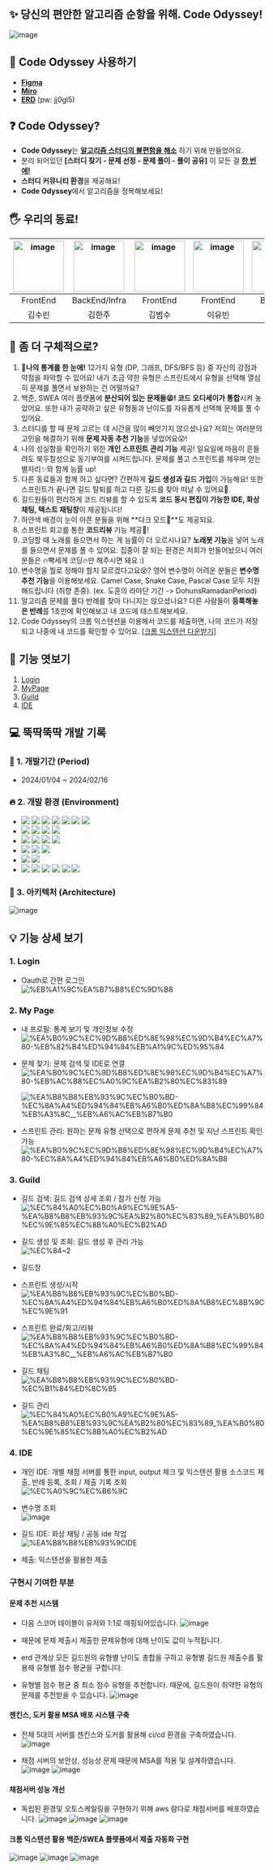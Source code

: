
## ✨ 당신의 편안한 알고리즘 순항을 위해. Code Odyssey!

![image](https://github.com/Dokuny/Code-Odyssey/blob/master/exec/%EC%98%A4%EB%94%94%EC%84%B8%EC%9D%B4.png?raw=true)


## 🌙 Code Odyssey 사용하기

- [**Figma**](https://www.figma.com/file/gJTep9xJ6uxj917nVChNYN/Code-Odyssey?type=design&node-id=887-10799&mode=design&t=0hpjIXHhOmR3zUKm-0)
- [**Miro**](https://miro.com/welcomeonboard/OVlkbWlxVm5jOFFVVmFPVmFzQTJHNXVxUmw0dmZaam5UYnp5MFl2SmJkTEpucTV4c084ZjFBNUpJanlsalEwTXwzNDU4NzY0NTYxNzcxNzYzMTE0fDI=?share_link_id=338933870121)
- [**ERD**](https://aquerytool.com/aquerymain/index/?rurl=bb21a37d-a7a5-4e28-bafb-0ede78d3e284&) (pw: jj0gl5)

## ❓ Code Odyssey?

- **Code Odyssey**는 **<u>알고리즘 스터디의 불편함을 해소</u>** 하기 위해 만들었어요.
- 분리 되어있던 **[스터디 찾기 - 문제 선정 - 문제 풀이 - 풀이 공유]** 이 모든 걸 **<u>한 번에!</u>**
- **스터디 커뮤니티 환경**을 제공해요!
- **Code Odyssey**에서 알고리즘을 정복해보세요!

## 🖐 우리의 동료!

| <img src="https://avatars.githubusercontent.com/u/51315222?v=4" alt="image" width="100" height="100" > | <img src="http://k.kakaocdn.net/dn/6EMaY/btsxkhXjUrB/2XukpihcDTP0c5fguAkxDk/img_640x640.jpg" alt="image" width="100" height="100" > | <img src="http://k.kakaocdn.net/dn/O3XLi/btsnYYMcohW/u5PmvWgvqwS1n8Gilw54MK/img_640x640.jpg" alt="image" width="100" height="100" > | <img src="https://avatars.githubusercontent.com/u/101534897?v=4" alt="image" width="100" height="100" > | <img src="http://k.kakaocdn.net/dn/PhpUO/btsEP9QEBUd/GdJBj4DRCpcloNpjyoStY0/img_640x640.jpg" alt="image" width="100" height="100" > | <img src="http://k.kakaocdn.net/dn/22TKx/btsC6qtUDLK/TlpSLKHBcmokIaEOOhah30/img_640x640.jpg" alt="image" width="100" height="100" > |
| :----------------------------------------------------------------------------------------------------: | :---------------------------------------------------------------------------------------------------------------------------------: | :---------------------------------------------------------------------------------------------------------------------------------: | :--------------------------------------------------------------------------------------------------------------------------------------------------------------------------------------------------------------------------------: | :---------------------------------------------------------------------------------------------------------------------------------: | :---------------------------------------------------------------------------------------------------------------------------------: |
|                                                FrontEnd                                                |                                                            BackEnd/Infra                                                            |                                                              FrontEnd                                                               |                                                                                                              FrontEnd                                                                                                              |                                                               BackEnd                                                               |                                                               BackEnd                                                               |
|                                                 김수린                                                 |                                                               김한주                                                                |                                                               김범수                                                                |                                                                                                               이유빈                                                                                                               |                                                               이도훈                                                                |                                                               이주현                                                                |

## 🧐 좀 더 구체적으로?

1. **📑나의 통계를 한 눈에!** 12가지 유형 (DP, 그래프, DFS/BFS 등) 중 자신의 강점과 약점을 파악할 수 있어요! 내가 조금 약한 유형은 스프린트에서 유형을 선택해 열심히 문제를 풀면서 보완하는 건 어떨까요? <br>
2. 백준, SWEA 여러 플랫폼에 **분산되어 있는 문제들😫! 코드 오디세이가 통합**시켜 놓았어요. 또한 내가 공략하고 싶은 유형들과 난이도를 자유롭게 선택해 문제를 풀 수 있어요. <br>
3. 스터디를 할 때 문제 고르는 데 시간을 많이 빼앗기지 않으셨나요? 저희는 여러분의 고민을 해결하기 위해 **문제 자동 추천 기능**을 넣었어요😮! <br>
4. 나의 성실함을 확인하기 위한 **개인 스프린트 관리 기능** 제공! 일요일에 마음이 흔들려도 북두칠성으로 동기부여를 시켜드립니다. 문제를 풀고 스프린트를 채우며 얻는 별자리✨와 함께 능률 up! <br>
5. 다른 동료들과 함께 하고 싶다면? 간편하게 **길드 생성과 길드 가입**이 가능해요! 또한 스프린트가 끝나면 길드 탈퇴를 하고 다른 길드를 찾아 떠날 수 있어요🏹. <br>
6. 길드원들이 편리하게 코드 리뷰를 할 수 있도록 **코드 동시 편집이 가능한 IDE, 화상채팅, 텍스트 채팅창**이 제공됩니다! <br>
7. 하얀색 배경이 눈이 아픈 분들을 위해 **다크 모드🌙**도 제공되요. <br>
8. 스프린트 회고를 통한 **코드리뷰** 기능 제공📘! <br>
9. 코딩할 때 노래를 들으면서 하는 게 능률이 더 오르시나요? **노래봇 기능**을 넣어 노래를 들으면서 문제를 풀 수 있어요. 집중이 잘 되는 환경은 저희가 만들어놨으니 여러분들은 🔥빡세게 코딩🔥만 해주시면 돼요 :) <br>
10. 변수명을 뭘로 정해야 할지 모르겠다고요😵? 영어 변수명이 어려운 분들은 **변수명 추천 기능**을 이용해보세요. Camel Case, Snake Case, Pascal Case 모두 지원해드립니다 (취향 존중). (ex. 도훈의 라마단 기간 -> DohunsRamadanPeriod) <br>
11. 알고리즘 문제를 풀다 반례를 찾아 다니지는 않으셨나요? 다른 사람들이 **등록해놓은 반례**를 1초만에 확인해보고 내 코드에 테스트해보세요.
12. Code Odyssey의 크롬 익스텐션을 이용해서 코드를 제출하면, 나의 코드가 저장되고 나중에 내 코드를 확인할 수 있어요. [[크롬 익스텐션 다운받기]](https://chromewebstore.google.com/detail/code-odyssey-code-submiss/impfnpgdehnmbnnigclnlfoefhgnjiam?hl=ko&utm_source=ext_sidebar)

## 👀 기능 엿보기

1.  [Login](#1-login)
2.  [MyPage](#2-my-page)
3.  [Guild](#3-guild)
4.  [IDE](#4-ide)

## 💻 뚝딱뚝딱 개발 기록

### 📅 1. 개발기간 (Period)

- 2024/01/04 ~ 2024/02/16

### 🔥 2. 개발 환경 (Environment)

- <img src="https://img.shields.io/badge/JDK17-007396?style=for-the-badge&logo=java&logoColor=white"> <img src="https://img.shields.io/badge/java-007396?style=for-the-badge&logo=java&logoColor=white"> <img src="https://img.shields.io/badge/SpringBoot-green?style=for-the-badge&logo=Spring Boot&logoColor=white"> <img src="https://img.shields.io/badge/Security-green?style=for-the-badge&logo=Spring Security&logoColor=white"> <img src="https://img.shields.io/badge/JPA-green?style=for-the-badge&logo=Spring&logoColor=white"> <img src="https://img.shields.io/badge/queryDSL-gray?style=for-the-badge&logo=&logoColor=white"> <img src="https://img.shields.io/badge/DJango-092E20?style=for-the-badge&logo=DJango&logoColor=white">
- <img src="https://img.shields.io/badge/Redis-DC382D?style=for-the-badge&logo=Redis&logoColor=white"> <img src="https://img.shields.io/badge/mariaDB-003545?style=for-the-badge&logo=mariaDB&logoColor=white"> <img src="https://img.shields.io/badge/mongoDB-47A248?style=for-the-badge&logo=MongoDB&logoColor=white"> <img src="https://img.shields.io/badge/SQLite-003B57?style=for-the-badge&logo=SQLite&logoColor=white">
- <img src="https://img.shields.io/badge/TypeScript-3178C6?style=for-the-badge&logo=TypeScript&logoColor=white"> <img src="https://img.shields.io/badge/react-61DAFB?style=for-the-badge&logo=React&logoColor=white"> <img src="https://img.shields.io/badge/recoil-3578E5?style=for-the-badge&logo=Recoil&logoColor=white"> <img src="https://img.shields.io/badge/npm-CB3837?style=for-the-badge&logo=npm&logoColor=white">
- <img src="https://img.shields.io/badge/EC2-FF9900?style=for-the-badge&logo=Amazon EC2&logoColor=white"> <img src="https://img.shields.io/badge/Jenkins-D24939?style=for-the-badge&logo=Jenkins&logoColor=white"> <img src="https://img.shields.io/badge/Docker-2496ED?style=for-the-badge&logo=Docker&logoColor=white">
- <img src="https://img.shields.io/badge/VSCode-007ACC?style=for-the-badge&logo=Visual Studio Code&logoColor=white"> <img src="https://img.shields.io/badge/IntelliJ IDEA-000000?style=for-the-badge&logo=IntelliJ IDEA&logoColor=white">
- <img src="https://img.shields.io/badge/GitLab-FC6D26?style=for-the-badge&logo=GitLab&logoColor=white"> <img src="https://img.shields.io/badge/Jira-0052CC?style=for-the-badge&logo=Jira Software&logoColor=white"> <img src="https://img.shields.io/badge/Notion-000000?style=for-the-badge&logo=Notion&logoColor=white"> <img src="https://img.shields.io/badge/Miro-050038?style=for-the-badge&logo=Miro&logoColor=white"> <img src="https://img.shields.io/badge/ERD Cloud-gray?style=for-the-badge&logo=&logoColor=white"> <img src="https://img.shields.io/badge/figma-F24E1E?style=for-the-badge&logo=Figma&logoColor=white">


### 🎯 3. 아키텍처 (Architecture)

![image](https://www.notion.so/image/https%3A%2F%2Fprod-files-secure.s3.us-west-2.amazonaws.com%2Fe6fd84f3-cb0e-4f1a-bcec-6c3f1dca37c6%2Fefac84a6-d4b5-48d1-ac64-bc09a98abc3b%2FUntitled.png?table=block&id=303710c9-6243-4eae-b5da-1b3917d2248c&spaceId=e6fd84f3-cb0e-4f1a-bcec-6c3f1dca37c6&width=2000&userId=c24c7b7b-c4c6-41c1-8fb1-5e91dc0baad4&cache=v2)


## 💡 기능 상세 보기

### 1. Login

- Oauth로 간편 로그인 <br>
  ![%EB%A1%9C%EA%B7%B8%EC%9D%B8](https://github.com/dev1week/Code-Odyssey/assets/119592507/2b876ff7-ab46-46fd-9bec-0ee912c3f908)

  

### 2. My Page

- 내 프로필: 통계 보기 및 개인정보 수정 <br>
  ![%EA%B0%9C%EC%9D%B8%ED%8E%98%EC%9D%B4%EC%A7%80-%EB%82%B4%ED%94%84%EB%A1%9C%ED%95%84](https://github.com/dev1week/Code-Odyssey/assets/119592507/e0dda7a9-dfb3-4a3f-ba3d-5b103503632a)
 
- 문제 찾기: 문제 검색 및 IDE로 연결 <br>
  ![%EA%B0%9C%EC%9D%B8%ED%8E%98%EC%9D%B4%EC%A7%80-%EB%AC%B8%EC%A0%9C%EA%B2%80%EC%83%89](https://github.com/dev1week/Code-Odyssey/assets/119592507/38c944ab-371a-49ce-8312-ba203baab808)
 
  ![%EA%B8%B8%EB%93%9C%EC%B0%BD-%EC%8A%A4%ED%94%84%EB%A6%B0%ED%8A%B8%EC%99%84%EB%A3%8C__%EB%A6%AC%EB%B7%B0](https://github.com/dev1week/Code-Odyssey/assets/119592507/723051b5-a31b-417e-a322-0eeb01cae817)

- 스프린트 관리: 원하는 문제 유형 선택으로 편하게 문제 추천 및 지난 스프린트 확인 가능 <br>
  ![%EA%B0%9C%EC%9D%B8%ED%8E%98%EC%9D%B4%EC%A7%80-%EC%8A%A4%ED%94%84%EB%A6%B0%ED%8A%B8](https://github.com/dev1week/Code-Odyssey/assets/119592507/4493515f-b3f7-4ac8-9f47-79d491433ff2)
 
### 3. Guild

- 길드 검색: 길드 검색 상세 조회 / 참가 신청 가능 <br>
  ![%EC%84%A0%EC%B0%A9%EC%9E%A5-%EA%B8%B8%EB%93%9C%EA%B2%80%EC%83%89_%EA%B0%80%EC%9E%85%EC%8B%A0%EC%B2%AD](https://github.com/dev1week/Code-Odyssey/assets/119592507/bf21f08f-6c69-4c65-a504-c0f2b9d0c80c)
 
- 길드 생성 및 조회: 길드 생성 후 관리 가능 <br>
  ![%EC%84~2](https://github.com/dev1week/Code-Odyssey/assets/119592507/f72475fe-4734-4279-8984-927758662b2d)

- 길드창 <br>
- 스프린트 생성/시작 <br>
 ![%EA%B8%B8%EB%93%9C%EC%B0%BD-%EC%8A%A4%ED%94%84%EB%A6%B0%ED%8A%B8%EC%8B%9C%EC%9E%91](https://github.com/dev1week/Code-Odyssey/assets/119592507/9790a7f5-7ac8-46ad-98a3-a7d7c889f4e2)

- 스프린트 완료/회고/리뷰 <br>
![%EA%B8%B8%EB%93%9C%EC%B0%BD-%EC%8A%A4%ED%94%84%EB%A6%B0%ED%8A%B8%EC%99%84%EB%A3%8C__%EB%A6%AC%EB%B7%B0](https://github.com/dev1week/Code-Odyssey/assets/119592507/d5146189-a7ef-4925-932d-a19246377e19)

- 길드 채팅 <br>
  ![%EA%B8%B8%EB%93%9C%EC%B0%BD-%EC%B1%84%ED%8C%85](https://github.com/dev1week/Code-Odyssey/assets/119592507/a8b2acd9-980d-4e45-b824-b7e799329e99)

- 길드 관리 <br>
  ![%EC%84%A0%EC%B0%A9%EC%9E%A5-%EA%B8%B8%EB%93%9C%EA%B2%80%EC%83%89_%EA%B0%80%EC%9E%85%EC%8B%A0%EC%B2%AD](https://github.com/dev1week/Code-Odyssey/assets/119592507/a61b5928-bd91-4625-a19b-4c3a7abc3399)

### 4. IDE

- 개인 IDE: 개별 채점 서버를 통한 input, output 체크 및 익스텐션 활용 소스코드 제출, 반례 등록, 조회 / 제출 기록 조회 <br>
  ![%EC%A0%9C%EC%B6%9C](https://github.com/dev1week/Code-Odyssey/assets/119592507/9d09b7b1-0539-43ee-a52b-7616da823101)
- 변수명 조회 <br>
  ![image](https://github.com/dev1week/Code-Odyssey/assets/119592507/68605f61-c44f-42c6-ba25-2ae73aea42cc)

 
- 길드 IDE: 화상 채팅 / 공동 ide 작업 <br>
  ![%EA%B8%B8%EB%93%9CIDE](https://github.com/dev1week/Code-Odyssey/assets/119592507/3d15312d-edb3-4df9-92f7-17ffbf99aef5)

  
- 제출: 익스텐션을 활용한 제출 <br>


 ### 구현시 기여한 부분 
 #### 문제 추천 시스템 
- 다음 스코어 테이블이 유저와 1:1로 매핑되어있습니다.
  ![image](https://github.com/dev1week/Code-Odyssey/assets/119592507/f9fbed77-f9a7-4622-b8d0-92e34d4a6718)

- 때문에 문제 제출시 제출한 문제유형에 대해 난이도 값이 누적됩니다.
- erd 관계상 모든 길드원의 유형별 난이도 총합을 구하고 유형별 길드원 제출수를 활용해 유형별 점수 평균을 구합니다.
- 유형별 점수 평균 중 최소 점수 유형을 추천합니다. 때문에, 길드원이 취약한 유형의 문제를 추천받을 수 있습니다.
  ![image](https://github.com/dev1week/Code-Odyssey/assets/119592507/59d7cb45-6200-4b3e-804f-9ba2d020df3d)

 
#### 젠킨스, 도커 활용 MSA 배포 시스템 구축 
- 전체 5대의 서버를 젠킨스와 도커를 활용해 ci/cd 환경을 구축하였습니다.
  ![image](https://github.com/dev1week/Code-Odyssey/assets/119592507/788d7c52-f1ef-4cc2-9f15-0b3922dc244c)

- 채점 서버의 보안상, 성능상 문제 때문에 MSA를 적용 및 설계하였습니다. 
  ![image](https://github.com/dev1week/Code-Odyssey/assets/119592507/e01bbb78-e8a9-48cb-9bd8-5bad78c0b9ea)
  ![image](https://github.com/dev1week/Code-Odyssey/assets/119592507/1125f320-1f97-4436-a6b3-4fc929ba46b6)


#### 채점서버 성능 개선 
- 독립된 환경및 오토스케일링을 구현하기 위해 aws 람다로 채점서버를 배포하였습니다.
  ![image](https://github.com/dev1week/Code-Odyssey/assets/119592507/9f578b79-8787-4b7d-8922-6b19f979d1e8)
  ![image](https://github.com/dev1week/Code-Odyssey/assets/119592507/ee1d9163-8f9a-44aa-b435-5f42ea3ba718)
  ![image](https://github.com/dev1week/Code-Odyssey/assets/119592507/2ddc63d0-4480-4cec-bd68-ad141fcf19d0)


#### 크롬 익스텐션 활용 백준/SWEA 플랫폼에서 제출 자동화 구현 
![image](https://github.com/dev1week/Code-Odyssey/assets/119592507/266a7e56-2211-4f1b-b472-a1c2f053cccb)
![image](https://github.com/dev1week/Code-Odyssey/assets/119592507/51738e31-1988-463f-88cf-5d827508fdd2)
![image](https://github.com/dev1week/Code-Odyssey/assets/119592507/1336f762-b4fe-41a4-8ba9-e52d6b889d5e)

